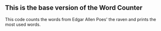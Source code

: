 ## This is the base version of the Word Counter

This code counts the words from Edgar Allen Poes' the raven and prints the most used words.
